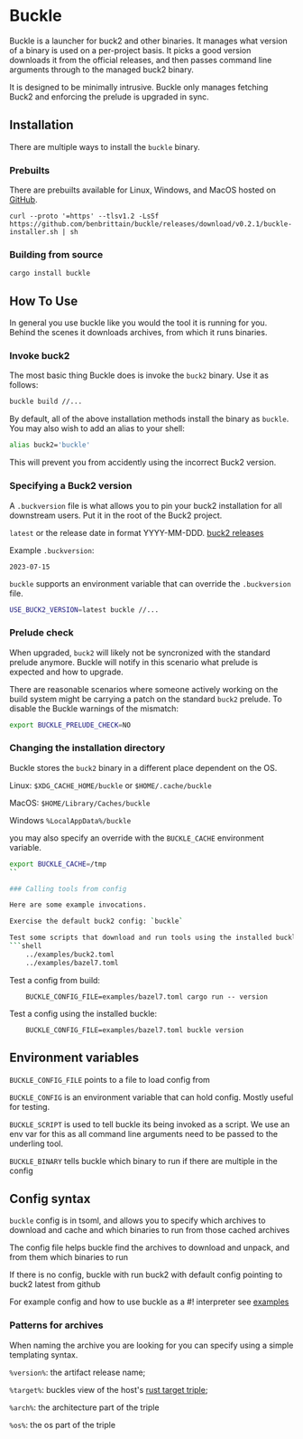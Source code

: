 # Buckle

Buckle is a launcher for buck2 and other binaries. It manages what version of a binary is used on a per-project basis. It picks a good version downloads it from the official releases, and then passes command line arguments through to the managed buck2 binary.

It is designed to be minimally intrusive. Buckle only manages fetching Buck2 and enforcing the prelude is upgraded in sync.

## Installation

There are multiple ways to install the `buckle` binary.

### Prebuilts

There are prebuilts available for Linux, Windows, and MacOS hosted on [GitHub](https://github.com/benbrittain/buckle/releases).

```
curl --proto '=https' --tlsv1.2 -LsSf https://github.com/benbrittain/buckle/releases/download/v0.2.1/buckle-installer.sh | sh
```

### Building from source
```
cargo install buckle
```

## How To Use

In general you use buckle like you would the tool it is running for you.  Behind the scenes it downloads archives, from which it runs binaries.

### Invoke buck2
The most basic thing Buckle does is invoke the `buck2` binary. Use it as follows:

```bash
buckle build //...
```

By default, all of the above installation methods install the binary as `buckle`. You may also wish to add an alias to your shell:


```bash
alias buck2='buckle'

```

This will prevent you from accidently using the incorrect Buck2 version.


### Specifying a Buck2 version
A `.buckversion` file is what allows you to pin your buck2 installation for all downstream users. Put it in the root of the Buck2 project.


`latest` or the release date in format YYYY-MM-DDD. [buck2 releases](https://github.com/facebook/buck2/releases)

Example `.buckversion`:
```
2023-07-15
```

`buckle` supports an environment variable that can override the `.buckversion` file.
```bash
USE_BUCK2_VERSION=latest buckle //...
```

### Prelude check
When upgraded, `buck2` will likely not be syncronized with the standard prelude anymore. Buckle will notify in this scenario what prelude is expected and how to upgrade.

There are reasonable scenarios where someone actively working on the build system might be carrying a patch on the standard `buck2` prelude. To disable the Buckle warnings of the mismatch:

```bash
export BUCKLE_PRELUDE_CHECK=NO
```
### Changing the installation directory
Buckle stores the `buck2` binary in a different place dependent on the OS.

Linux: `$XDG_CACHE_HOME/buckle` or `$HOME/.cache/buckle`

MacOS: `$HOME/Library/Caches/buckle`

Windows `%LocalAppData%/buckle`

you may also specify an override with the `BUCKLE_CACHE` environment variable.
```bash
export BUCKLE_CACHE=/tmp
``

### Calling tools from config

Here are some example invocations.

Exercise the default buck2 config: `buckle`

Test some scripts that download and run tools using the installed buckle. NB, you can remove the .toml extension if you install the scripts, its just there to show they are valid toml files:
```shell
    ../examples/buck2.toml
    ../examples/bazel7.toml
```

Test a config from build:
```shell
    BUCKLE_CONFIG_FILE=examples/bazel7.toml cargo run -- version
```

Test a config using the installed buckle:
```shell
    BUCKLE_CONFIG_FILE=examples/bazel7.toml buckle version
```

## Environment variables

`BUCKLE_CONFIG_FILE` points to a file to load config from

`BUCKLE_CONFIG` is an environment variable that can hold config. Mostly useful for testing.

`BUCKLE_SCRIPT` is used to tell buckle its being invoked as a script.  We use an env var for this as all command line arguments need to be passed to the underling tool.

`BUCKLE_BINARY` tells buckle which binary to run if there are multiple in the config

## Config syntax

`buckle` config is in tsoml, and allows you to specify which archives to download and cache and which binaries to run from those cached archives

The config file helps buckle find the archives to download and unpack, and from them which binaries to run

If there is no config, buckle with run buck2 with default config pointing to buck2 latest from github

For example config and how to use buckle as a #! interpreter see [examples](./examples/)

### Patterns for archives

When naming the archive you are looking for you can specify using a simple templating syntax.

`%version%`:  the artifact release name;

`%target%`: buckles view of the host's [rust target triple](https://rust-lang.github.io/rfcs/0131-target-specification.html);

`%arch%`: the architecture part of the triple

`%os%`: the os part of the triple

